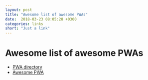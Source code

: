 ```yaml
---
layout: post
title: "Awesome list of awesome PWAs"
date:  2018-03-23 08:05:28 +0300
categories: links
short: "Just a link"
---
```



# Awesome list of awesome PWAs

- [PWA directory](https://pwa-directory.appspot.com/)
- [Awesome PWA](https://github.com/hemanth/awesome-pwa)
